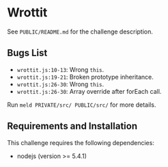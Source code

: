 # Wrottit

See `PUBLIC/README.md` for the challenge description.

## Bugs List

* `wrottit.js:10-13`: Wrong `this`.
* `wrottit.js:19-21`: Broken prototype inheritance.
* `wrottit.js:26-30`: Wrong `this`.
* `wrottit.js:26-30`: Array override after forEach call.

Run `meld PRIVATE/src/ PUBLIC/src/` for more details.

## Requirements and Installation

This challenge requires the following dependencies:

* nodejs (version >= 5.4.1)

